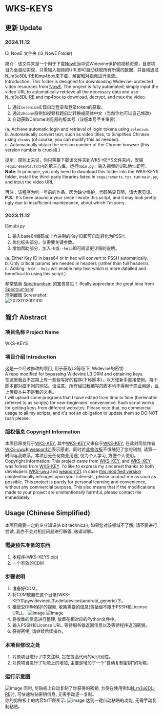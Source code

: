 # WKS-KEYS

## 更新 Update
### 2024.11.12
l3_NowE 文件夹  (l3_NowE Folder)  

简介：该文件夹是一个用于下载[NowE](https://www.nowe.com/ "NowE")当中受Widevine保护的视频资源，且该项目为全自动实现，只需输入视频的URL即可自动获取所有所需的数据，并自动通过[N_m3u8DL-RE](https://github.com/nilaoda/N_m3u8DL-RE "N_m3u8DL-RE")和[mp4box](https://github.com/gpac/gpac/wiki/mp4box "mp4box")来下载、解密和对视频进行混流。  
Introduction: This folder is designed for downloading Widevine-protected video resources from [NowE](https://www.nowe.com/ "NowE"). The project is fully automated; simply input the video URL to automatically retrieve all the necessary data and use [N_m3u8DL-RE](https://github.com/nilaoda/N_m3u8DL-RE "N_m3u8DL-RE") and [mp4box](https://github.com/gpac/gpac/wiki/mp4box "mp4box") to download, decrypt, and mux the video.  
1. 通过`selenium`实现自动登录和登录token的获取。  
2. 通过`zhconv`将例如视频标题自动转换成简体中文（当然你也可以自己修改）  
3. 自动获取Chrome浏览器的版本号（该版本号至关重要）  

(a. Achieve automatic login and retrieval of login tokens using `selenium`.  
b. Automatically convert text, such as video titles, to Simplified Chinese using `zhconv` (of course, you can modify this as needed).  
c. Automatically obtain the version number of the Chrome browser (this version number is crucial).)  

提示：原则上来说，你只需要下载该文件夹到WKS-KEYS文件夹内，安装`requirements.txt`内的第三方库，运行`main.py`，输入视频的URL地址即可。  
**Note**: In principle, you only need to download this folder into the WKS-KEYS folder, install the third-party libraries listed in `requirements.txt`, run `main.py`, and input the video URL.  

再注：该程序为约一年前的作品，因为缺少维护，代码略显丑陋，请大家见谅。
**P.S.**: It's been around a year since I wrote this script, and it may look pretty ugly due to insufficient maintenance, about which I'm sorry.

### 2023.11.12
l3mubi.py 
1. 输入base64编码或十六进制的Key ID即可自动转化为PSSH.  
2. 优化标头部分，仅需要关键参数。  
3. 增加帮助部分，加入`-h`或`--help`即可阅读更详细的说明。  

(a. Either Key ID in base64 or in hex will convert to PSSH automatically.  
 b. Only critical params are needed in headers (rather than full headers).  
 c. Adding `-h` or `--help` will enable help text which is more datailed and beneficial to using this script.)

非常感谢 [Spectrumhsm](https://forum.videohelp.com/members/307425-Spectrumhsm) 的宝贵意见！
Really appreciate the great idea from [Spectrumhsm](https://forum.videohelp.com/members/307425-Spectrumhsm)!  
示例截图 Screenshot:  
![20231112001310](https://github.com/CrymanChen/WKS-KEYS/assets/106590233/65d22284-fc54-4fcc-b0bf-1ffd3d48437b)

## 简介 Abstract

### 项目名称 Project Name
WKS-KEYS

### 项目介绍 Introduction
这是一个经过修改的项目, 用于获取L3等级下, Widevine的密钥  
A repo modified for bypassing Widevine L3 DRM and obtaining keys.  
在这里我会不定期上传一些我写好的程序(下称脚本)，以方便新手直接使用。每个脚本都对应不同的网站。请注意，所有经过我编写的脚本均不得用于商业用途，且上传脚本并不是我的义务。  
I will upload some programs that I have edited from time to time (hereinafter referred to as scripts) for new-beginners' convenience. Each script works for getting keys from different websites. Please note that, no commercial usage to all my scripts, and it's not an obligation to update them so DO NOT rush please.

### 版权信息 Copyright Information
本项目原发行于[WKS-KEY](https://github.com/weapon121/WKS-KEY), 其中[WKS-KEY](https://github.com/weapon121/WKS-KEY)又来自于[WKS-KEY](https://github.com/WKS-uwu/WKS-KEY), 在此对两位作者[WKS-uwu](https://github.com/WKS-uwu)和[weapon121](https://github.com/weapon121)表示感谢。同时若[此修改版](https://github.com/CrymanChen/WKS-KEYS)不慎触犯了您的利益, 请第一时间与我联系。本项目无任何商业用途, 仅为个人学习, 方便个人使用。  
Copyright Information: This project came from [WKS-KEY](https://github.com/weapon121/WKS-KEY), and [WKS-KEY](https://github.com/weapon121/WKS-KEY) was forked from [WKS-KEY](https://github.com/WKS-uwu/WKS-KEY). I'd like to express my sincerest thanks to both developers [WKS-uwu](https://github.com/WKS-uwu) and [weapon121](https://github.com/weapon121). In case [this modified version](https://github.com/CrymanChen/WKS-KEYS) unintentionally infringes upon your interests, please contact me as soon as possible. This project is purely for personal learning and convenience, without any commercial purpose. This also means that if the modifications made to your project are unintentionally harmful, please contact me immediately.

## Usage (Chinese Simplified)
本项目需要一定的专业知识(A bit technical), 如果您对该领域不了解, 请不要进行尝试, 我亦不会对相应问题进行解答, 敬请谅解。

### 需要预先准备的东西
1. 本程序(WKS-KEYS.zip)  
2. 一个有效的CDM

### 步骤说明
1. 准备好CDM。
2. 将CDM放置在这个目录(WKS-KEYS\pywidevine\L3\cdm\devices\android_generic\)下。
3. 播放受DRM保护的视频, 收集需要的信息(包括但不限于PSSH和License URL)。
![image](https://user-images.githubusercontent.com/106590233/230447521-54db441e-9173-4fb0-828c-0e3a30bfb627.png)
![image](https://user-images.githubusercontent.com/106590233/230448001-3fd1440a-5d8b-4c0e-bd15-45c87975aa92.png)
4. 将收集的信息进行整理, 放置在相对应的Python文件中。
5. 输入PSSH和License URL, 等待服务器返回信息以及等待程序返回密钥。
6. 获得密钥, 请继续后续操作。

### 本项目修改之处
1. 对原项目进行了中文注释, 旨在提高代码的可识别性。
2. 对原项目进行了功能上的增加, 主要是增加了一个“自动复制密钥”的功能。

### 运行示意图
![image](https://user-images.githubusercontent.com/106590233/230448762-8e9a91fb-f7a5-44ee-8d43-88d230d272f0.png)
同时, 剪贴板上自动复制了你获得的密钥, 方便在使用例如[N_m3u8DL-RE](https://github.com/nilaoda/N_m3u8DL-RE)时, 可快速粘贴密钥信息, 无需手动逐一复制。  
你的剪贴板上的内容如下图所示: 
![image](https://user-images.githubusercontent.com/106590233/230449762-ad944337-0f7c-47af-9cb5-b8a9b528d708.png)
达到一键自动粘贴的功能, 无需手动复制粘贴。
